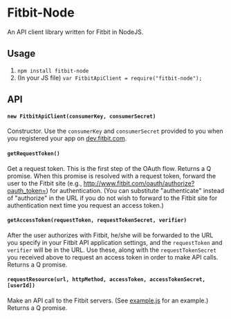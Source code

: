 # Fitbit-Node

An API client library written for Fitbit in NodeJS.

## Usage
1. `npm install fitbit-node`
1. (In your JS file) `var FitbitApiClient = require("fitbit-node");`

## API

#### `new FitbitApiClient(consumerKey, consumerSecret)`
Constructor. Use the `consumerKey` and `consumerSecret` provided to you when you registered your app on [dev.fitbit.com](http://dev.fitbit.com/).

#### `getRequestToken()`
Get a request token. This is the first step of the OAuth flow. Returns a Q promise. When this promise is resolved with a request token, forward the user to the Fitbit site (e.g., http://www.fitbit.com/oauth/authorize?oauth_token=<requestToken>) for authentication. (You can substitute "authenticate" instead of "authorize" in the URL if you do not wish to forward to the Fitbit site for authentication next time you request an access token.)

#### `getAccessToken(requestToken, requestTokenSecret, verifier)`
After the user authorizes with Fitbit, he/she will be forwarded to the URL you specify in your Fitbit API application settings, and the `requestToken` and `verifier` will be in the URL. Use these, along with the `requestTokenSecret` you received above to request an access token in order to make API calls. Returns a Q promise.

#### `requestResource(url, httpMethod, accessToken, accessTokenSecret, [userId])`
Make an API call to the Fitbit servers. (See [example.js](https://github.com/lukasolson/fitbit-node/blob/master/example.js) for an example.) Returns a Q promise.